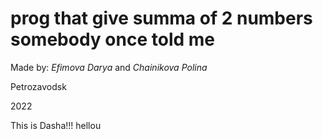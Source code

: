 # prog that give summa of 2 numbers somebody once told me

Made by: _Efimova Darya_ and _Chainikova Polina_

Petrozavodsk

2022

This is Dasha!!! hellou
